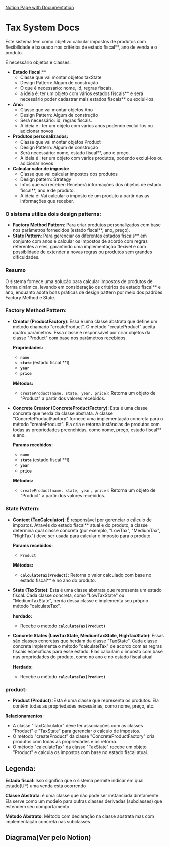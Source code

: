 [Notion Page with Documentation](https://insidious-debt-983.notion.site/Diagrama-146c66b842674dc0bf4579eb2d309843)

# Tax System Docs

Este sistema tem como objetivo calcular impostos de produtos com flexibilidade e baseado nos critérios de estado fiscal**, ano de venda e o produto. 

É necessário objetos e classes:

- **Estado fiscal**:**
    - Classe que vai montar objetos taxState
    - Design Pattern:  Algum de construção
    - O que é necessário: nome, id, regras fiscais.
    - a ideia é: ter um objeto com vários estados fiscais** e será necessário poder cadastrar mais estados fiscais** ou exclui-los.
- **Ano:**
    - Classe que vai montar objetos Ano
    - Design Pattern: Algum de construção
    - Será necessário: id, regras fiscais.
    - A ideia é : ter um objeto com vários anos podendo exclui-los ou adicionar novos
- **Produtos personalizados:**
    - Classe que vai montar objetos Product
    - Design Pattern: Algum de construção
    - Será necessário: nome, estado fiscal**,  ano e preço.
    - A ideia é : ter um objeto com vários produtos, podendo exclui-los ou adicionar novos
- **Calcular valor de imposto:**
    - Classe que vai calcular impostos dos produtos
    - Design pattern:  Strategy
    - Infos que vai receber: Receberá informações dos objetos de estado fiscal**,  ano e de produto.
    - A ideia é: Vai calcular o imposto de um produto a partir das as informações que receber.

### O sistema utiliza dois design patterns:

- **Factory Method Pattern**: Para criar produtos personalizados com base nos parâmetros fornecidos (estado fiscal**, ano, preço).
- **State Pattern**: Para gerenciar os diferentes estados fiscais** em conjunto com anos e calcular os impostos de acordo com regras referentes a eles, garantindo uma implementação flexível e com possiblidade de extender a novas regras ou produtos sem grandes dificuldades.

### Resumo

O sistema fornece uma solução para calcular impostos de produtos de forma dinâmica, levando em consideração os critérios de estado fiscal** e ano, enquanto adota boas práticas de design pattern por meio dos padrões Factory Method e State.

### **Factory Method Pattern**:

- **Creator (ProductFactory)**: Essa é uma classe abstrata que define um método chamado "createProduct". O método "createProduct" aceita quatro parâmetros. Essa classe é responsável por criar objetos da classe "Product" com base nos parâmetros recebidos.
    
    **Propriedades:**
    
    - **`name`**
    - **`state`** (estado fiscal **l)
    - **`year`**
    - **`price`**
    
    **Métodos:**
    
    - `createProduct(name, state, year, price)`:  Retorna um objeto de "Product" a partir dos valores recebidos.
    
- **Concrete Creator (ConcreteProductFactory)**: Esta é uma classe concreta que herda da classe abstrata. A classe "ConcreteProductFactory" fornece uma implementação concreta para o método "createProduct". Ela cria e retorna instâncias de produtos com todas as propriedades preenchidas, como nome, preço, estado fiscal** e ano.
    
    **Params recebidos:**
    
    - **`name`**
    - **`state`** (estado fiscal **l)
    - **`year`**
    - **`price`**
    
    **Métodos:**
    
    - `createProduct(name, state, year, price)`:  Retorna um objeto de "Product" a partir dos valores recebidos.

### **State Pattern**:

- **Context (TaxCalculator)**: É responsável por gerenciar o cálculo de impostos. Através do estado fiscal** atual e do produto, a classe determina qual classe concreta (por exemplo, "LowTax", "MediumTax", "HighTax") deve ser usada para calcular o imposto para o produto.
    
    **Params recebidos:**
    
    - `Product`
    
    **Métodos:**
    
    - **`calculateTax(Product)`**: Retorna o valor calculado com base no estado fiscal** e no ano do produto.

- **State (TaxState)**: Esta é uma classe abstrata que representa um estado fiscal. Cada classe concreta, como "LowTaxState" ou "MediumTaxState", herda dessa classe e implementa seu próprio método "calculateTax".
    
    **herdado:**
    
    - Recebe o metodo **`calculateTax(Product)`**
    
- **Concrete States (LowTaxState, MediumTaxState, HighTaxState)**: Essas são classes concretas que herdam da classe "TaxState". Cada classe concreta implementa o método "calculateTax" de acordo com as regras fiscais específicas para esse estado. Elas calculam o imposto com base nas propriedades do produto, como no ano e no estado fiscal atual.
    
    **Herdado:**
    
    - Recebe o método **`calculateTax(Product)`**

### p**roduct**:

- **Product (Product)** :Esta é uma classe que representa os produtos. Ela contém todas as propriedades necessárias, como nome, preço, etc.

**Relacionamentos**:

- A classe "TaxCalculator" deve ter associações com as classes "Product" e "TaxState" para gerenciar o cálculo de impostos.
- O método "createProduct" da classe "ConcreteProductFactory" cria produtos com todas as propriedades e os retorna.
- O método "calculateTax" da classe "TaxState" recebe um objeto "Product" e calcula os impostos com base no estado fiscal atual.

## Legenda:

**Estado fiscal**: Isso significa que o sistema permite indicar em qual estado(UF) uma venda está ocorrendo

**Classe Abstrata**:  é uma classe que não pode ser instanciada diretamente. Ela serve como um modelo para outras classes derivadas (subclasses) que estendem seu comportamento

**Método Abstrato**: Método com declaração na classe abstrata mas com implementação concreta nas subclasses

## Diagrama(Ver pelo Notion)
